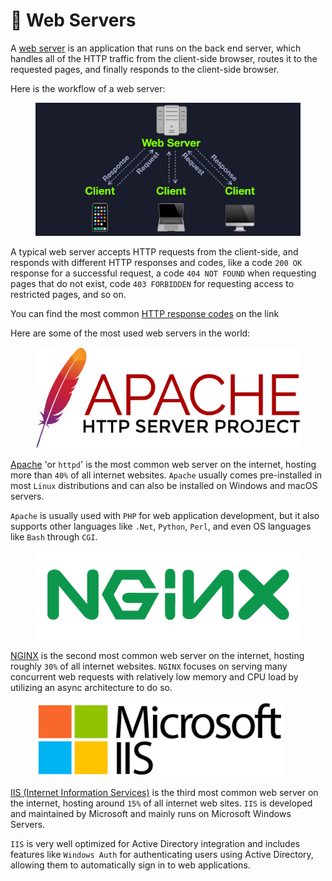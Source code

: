 # 🎅 Web Servers

A [web server](https://en.wikipedia.org/wiki/Web\_server) is an application that runs on the back end server, which handles all of the HTTP traffic from the client-side browser, routes it to the requested pages, and finally responds to the client-side browser.

Here is the workflow of a web server:

<figure><img src="../../../../.gitbook/assets/image (2).png" alt=""><figcaption></figcaption></figure>

A typical web server accepts HTTP requests from the client-side, and responds with different HTTP responses and codes, like a code `200 OK` response for a successful request, a code `404 NOT FOUND` when requesting pages that do not exist, code `403 FORBIDDEN` for requesting access to restricted pages, and so on.

You can find the most common [HTTP response codes](https://developer.mozilla.org/en-US/docs/Web/HTTP/Status) on the link

Here are some of the most used web servers in the world:

<figure><img src="../../../../.gitbook/assets/image (3).png" alt=""><figcaption></figcaption></figure>

[Apache](https://www.apache.org/) 'or `httpd`' is the most common web server on the internet, hosting more than `40%` of all internet websites. `Apache` usually comes pre-installed in most `Linux` distributions and can also be installed on Windows and macOS servers.

`Apache` is usually used with `PHP` for web application development, but it also supports other languages like `.Net`, `Python`, `Perl`, and even OS languages like `Bash` through `CGI`.

<figure><img src="../../../../.gitbook/assets/image (4).png" alt=""><figcaption></figcaption></figure>

[NGINX](https://www.nginx.com/) is the second most common web server on the internet, hosting roughly `30%` of all internet websites. `NGINX` focuses on serving many concurrent web requests with relatively low memory and CPU load by utilizing an async architecture to do so.

<figure><img src="../../../../.gitbook/assets/image (5).png" alt=""><figcaption></figcaption></figure>

[IIS (Internet Information Services)](https://en.wikipedia.org/wiki/Internet\_Information\_Services) is the third most common web server on the internet, hosting around `15%` of all internet web sites. `IIS` is developed and maintained by Microsoft and mainly runs on Microsoft Windows Servers.

`IIS` is very well optimized for Active Directory integration and includes features like `Windows Auth` for authenticating users using Active Directory, allowing them to automatically sign in to web applications.
